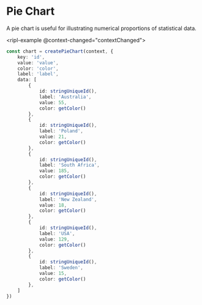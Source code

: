 # Pie Chart

A pie chart is useful for illustrating numerical proportions of statistical data.

<ripl-example @context-changed="contextChanged"></ripl-example>

<script lang="ts" setup>
import {
    ref,
} from 'vue';

import {
    Context,
    serialiseRGBA,
    clamp
} from '@ripl/core';

import {
    PieChart,
    createPieChart
} from '@ripl/charts';

import {
    stringUniqueId
} from '@ripl/utilities';

import useRiplChart from '../.vitepress/compositions/example';

const getColor = () => serialiseRGBA(
    clamp(Math.round(Math.random()) * 255, 80, 230),
    clamp(Math.round(Math.random()) * 255, 80, 230),
    clamp(Math.round(Math.random()) * 255, 80, 230),
    1
);

const {
    contextChanged
} = useRiplChart(context => createPieChart(context, {
    key: 'id',
    value: 'value',
    color: 'color',
    label: 'label',
    data: [
        {
            id: stringUniqueId(),
            label: 'Australia',
            value: 55,
            color: getColor()
        },
        {
            id: stringUniqueId(),
            label: 'Poland',
            value: 21,
            color: getColor()
        },
        {
            id: stringUniqueId(),
            label: 'South Africa',
            value: 185,
            color: getColor()
        },
        {
            id: stringUniqueId(),
            label: 'New Zealand',
            value: 18,
            color: getColor()
        },
        {
            id: stringUniqueId(),
            label: 'USA',
            value: 129,
            color: getColor()
        },
        {
            id: stringUniqueId(),
            label: 'Sweden',
            value: 15,
            color: getColor()
        },
    ]
}));
</script>

```typescript
const chart = createPieChart(context, {
    key: 'id',
    value: 'value',
    color: 'color',
    label: 'label',
    data: [
        {
            id: stringUniqueId(),
            label: 'Australia',
            value: 55,
            color: getColor()
        },
        {
            id: stringUniqueId(),
            label: 'Poland',
            value: 21,
            color: getColor()
        },
        {
            id: stringUniqueId(),
            label: 'South Africa',
            value: 185,
            color: getColor()
        },
        {
            id: stringUniqueId(),
            label: 'New Zealand',
            value: 18,
            color: getColor()
        },
        {
            id: stringUniqueId(),
            label: 'USA',
            value: 129,
            color: getColor()
        },
        {
            id: stringUniqueId(),
            label: 'Sweden',
            value: 15,
            color: getColor()
        },
    ]
})
```